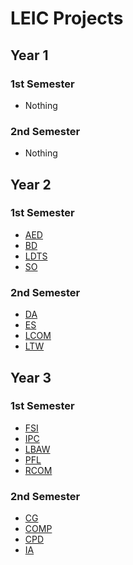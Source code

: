 # LEIC Projects

## Year 1
### 1st Semester
- Nothing

### 2nd Semester
- Nothing

## Year 2
### 1st Semester
- [AED](https://github.com/SpydrCS/FEUP-LEIC/tree/main/2%C2%BA%20Ano/1%C2%BA%20Semestre/AED)
- [BD](https://github.com/SpydrCS/FEUP-LEIC/tree/main/2%C2%BA%20Ano/1%C2%BA%20Semestre/BD)
- [LDTS](https://github.com/SpydrCS/FEUP-LEIC/tree/main/2%C2%BA%20Ano/1%C2%BA%20Semestre/LDTS)
- [SO](https://github.com/SpydrCS/FEUP-LEIC/tree/main/2%C2%BA%20Ano/1%C2%BA%20Semestre/SO)

### 2nd Semester
- [DA](https://github.com/SpydrCS/FEUP-LEIC/tree/main/2%C2%BA%20Ano/2%C2%BA%20Semestre/DA)
- [ES](https://github.com/SpydrCS/FEUP-LEIC/tree/main/2%C2%BA%20Ano/2%C2%BA%20Semestre/ES)
- [LCOM](https://github.com/SpydrCS/FEUP-LEIC/tree/main/2%C2%BA%20Ano/2%C2%BA%20Semestre/LCOM)
- [LTW](https://github.com/SpydrCS/FEUP-LEIC/tree/main/2%C2%BA%20Ano/2%C2%BA%20Semestre/LTW)

## Year 3
### 1st Semester
- [FSI](https://github.com/SpydrCS/FEUP-LEIC/tree/main/3%C2%BA%20Ano/1%C2%BA%20Semestre/FSI)
- [IPC](https://github.com/SpydrCS/FEUP-LEIC/tree/main/3%C2%BA%20Ano/1%C2%BA%20Semestre/IPC)
- [LBAW](https://github.com/SpydrCS/FEUP-LEIC/tree/main/3%C2%BA%20Ano/1%C2%BA%20Semestre/LBAW)
- [PFL](https://github.com/SpydrCS/FEUP-LEIC/tree/main/3%C2%BA%20Ano/1%C2%BA%20Semestre/PFL)
- [RCOM](https://github.com/SpydrCS/FEUP-LEIC/tree/main/3%C2%BA%20Ano/1%C2%BA%20Semestre/RCOM)

### 2nd Semester
- [CG](https://github.com/SpydrCS/FEUP-LEIC/tree/main/3%C2%BA%20Ano/2%C2%BA%20Semestre/CG)
- [COMP](https://github.com/SpydrCS/FEUP-LEIC/tree/main/3%C2%BA%20Ano/2%C2%BA%20Semestre/COMP)
- [CPD](https://github.com/SpydrCS/FEUP-LEIC/tree/main/3%C2%BA%20Ano/2%C2%BA%20Semestre/CPD)
- [IA](https://github.com/SpydrCS/FEUP-LEIC/tree/main/3%C2%BA%20Ano/2%C2%BA%20Semestre/IA)
